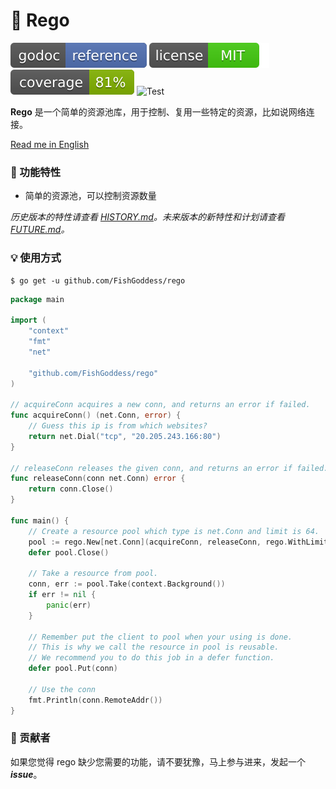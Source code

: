 # 🍦 Rego

[![Go Doc](_icons/godoc.svg)](https://pkg.go.dev/github.com/FishGoddess/rego)
[![License](_icons/license.svg)](https://opensource.org/licenses/MIT)
[![Coverage](_icons/coverage.svg)](_icons/coverage.svg)
![Test](https://github.com/FishGoddess/rego/actions/workflows/test.yml/badge.svg)

**Rego** 是一个简单的资源池库，用于控制、复用一些特定的资源，比如说网络连接。

[Read me in English](./README.en.md)

### 🍭 功能特性

* 简单的资源池，可以控制资源数量

_历史版本的特性请查看 [HISTORY.md](./HISTORY.md)。未来版本的新特性和计划请查看 [FUTURE.md](./FUTURE.md)。_

### 💡 使用方式

```shell
$ go get -u github.com/FishGoddess/rego
```

```go
package main

import (
	"context"
	"fmt"
	"net"

	"github.com/FishGoddess/rego"
)

// acquireConn acquires a new conn, and returns an error if failed.
func acquireConn() (net.Conn, error) {
	// Guess this ip is from which websites?
	return net.Dial("tcp", "20.205.243.166:80")
}

// releaseConn releases the given conn, and returns an error if failed.
func releaseConn(conn net.Conn) error {
	return conn.Close()
}

func main() {
	// Create a resource pool which type is net.Conn and limit is 64.
	pool := rego.New[net.Conn](acquireConn, releaseConn, rego.WithLimit(64))
	defer pool.Close()

	// Take a resource from pool.
	conn, err := pool.Take(context.Background())
	if err != nil {
		panic(err)
	}

	// Remember put the client to pool when your using is done.
	// This is why we call the resource in pool is reusable.
	// We recommend you to do this job in a defer function.
	defer pool.Put(conn)

	// Use the conn
	fmt.Println(conn.RemoteAddr())
}
```

### 👥 贡献者

如果您觉得 rego 缺少您需要的功能，请不要犹豫，马上参与进来，发起一个 _**issue**_。

